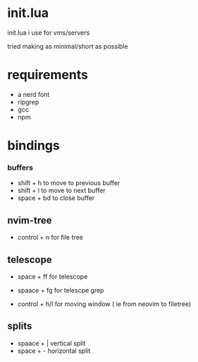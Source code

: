 # init.lua
init.lua i use for vms/servers

tried making as minimal/short as possible

# requirements
- a nerd font
- ripgrep
- gcc
- npm

# bindings

### buffers
- shift + h to move to previous buffer
- shift + l to move to next buffer
- space + bd to close buffer

## nvim-tree
- control + n for file tree

## telescope
- space + ff for telescope
- spaace + fg for telescpe grep

- control + h/l for moving window ( ie from neovim to filetree)

## splits
- spaace + | vertical split
- space + - horizontal split
